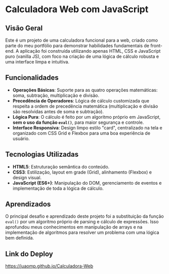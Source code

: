 # Calculadora Web com JavaScript

## Visão Geral

Este é um projeto de uma calculadora funcional para a web, criado como parte do meu portfólio para demonstrar habilidades fundamentais de front-end. A aplicação foi construída utilizando apenas HTML, CSS e JavaScript puro (vanilla JS), com foco na criação de uma lógica de cálculo robusta e uma interface limpa e intuitiva.

## Funcionalidades

- **Operações Básicas**: Suporte para as quatro operações matemáticas: soma, subtração, multiplicação e divisão.
- **Precedência de Operadores**: Lógica de cálculo customizada que respeita a ordem de precedência matemática (multiplicação e divisão são resolvidas antes de soma e subtração).
- **Lógica Pura**: O cálculo é feito por um algoritmo próprio em JavaScript, **sem o uso da função `eval()`**, para maior segurança e controle.
- **Interface Responsiva**: Design limpo estilo "card", centralizado na tela e organizado com CSS Grid e Flexbox para uma boa experiência de usuário.

## Tecnologias Utilizadas

- **HTML5**: Estruturação semântica do conteúdo.
- **CSS3**: Estilização, layout em grade (Grid), alinhamento (Flexbox) e design visual.
- **JavaScript (ES6+)**: Manipulação do DOM, gerenciamento de eventos e implementação de toda a lógica de cálculo.

## Aprendizados

O principal desafio e aprendizado deste projeto foi a substituição da função `eval()` por um algoritmo próprio de parsing e cálculo de expressões. Isso aprofundou meus conhecimentos em manipulação de arrays e na implementação de algoritmos para resolver um problema com uma lógica bem definida.

## Link do Deploy

https://juaomp.github.io/Calculadora-Web
